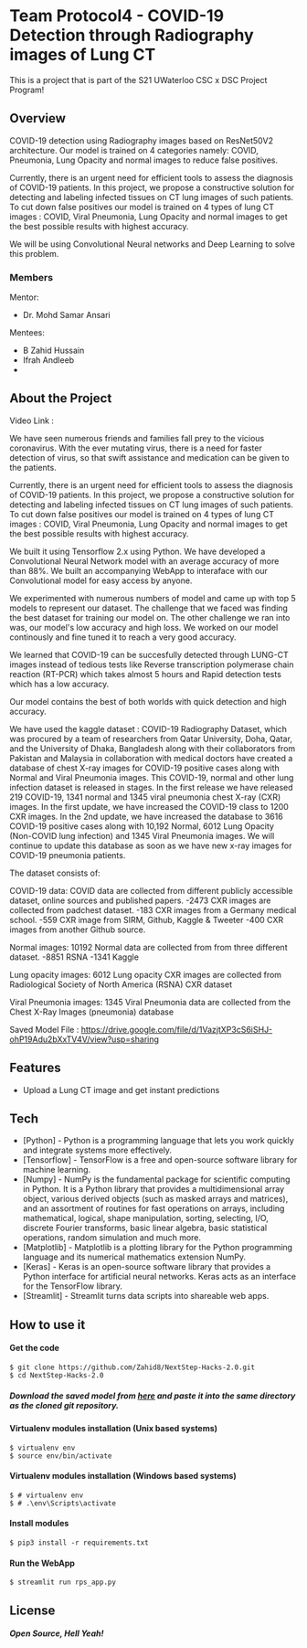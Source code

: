 # Team Protocol4 - COVID-19 Detection through Radiography images of Lung CT

This is a project that is part of the S21 UWaterloo CSC x DSC Project Program! 

## Overview

COVID-19 detection using Radiography images based on ResNet50V2 architecture. Our model is trained on 4 categories namely: COVID, Pneumonia, Lung Opacity and normal images to reduce false positives.

Currently, there is an urgent need for efficient tools to assess the diagnosis of COVID-19 patients. In this project, we propose a constructive solution for detecting and labeling infected tissues on CT lung images of such patients. To cut down false positives our model is trained on 4 types of lung CT images : COVID, Viral Pneumonia, Lung Opacity and normal images to get the best possible results with highest accuracy.

We will be using Convolutional Neural networks and Deep Learning to solve this problem.

### Members
Mentor:
- Dr. Mohd Samar Ansari

Mentees:
- B Zahid Hussain
- Ifrah Andleeb
- 
## About the Project

Video Link : 

We have seen numerous friends and families fall prey to the vicious coronavirus. With the ever mutating virus, there is a need for faster detection of virus, so that swift assistance and medication can be given to the patients.

Currently, there is an urgent need for efficient tools to assess the diagnosis of COVID-19 patients. In this project, we propose a constructive solution for detecting and labeling infected tissues on CT lung images of such patients. To cut down false positives our model is trained on 4 types of lung CT images : COVID, Viral Pneumonia, Lung Opacity and normal images to get the best possible results with highest accuracy.

We built it using Tensorflow 2.x using Python. We have developed a Convolutional Neural Network model with an average accuracy of more than 88%. 
We built an accompanying WebApp to interaface with our Convolutional model for easy access by anyone.

We experimented with numerous numbers of model and came up with top 5 models to represent our dataset. The challenge that we faced was finding the best dataset for training our model on. The other challenge we ran into was, our model's low accuracy and high loss. We worked on our model continously and fine tuned it to reach a very good accuracy.

We learned that COVID-19 can be succesfully detected through LUNG-CT images instead of tedious tests like Reverse transcription polymerase chain reaction (RT-PCR) which takes almost 5 hours and Rapid detection tests which has a low accuracy.

Our model contains the best of both worlds with quick detection and high accuracy.




We have used the kaggle dataset : COVID-19 Radiography Dataset, which was procured by a team of researchers from Qatar University, Doha, Qatar, and the University of Dhaka, Bangladesh along with their collaborators from Pakistan and Malaysia in collaboration with medical doctors have created a database of chest X-ray images for COVID-19 positive cases along with Normal and Viral Pneumonia images. This COVID-19, normal and other lung infection dataset is released in stages. In the first release we have released 219 COVID-19, 1341 normal and 1345 viral pneumonia chest X-ray (CXR) images. In the first update, we have increased the COVID-19 class to 1200 CXR images. In the 2nd update, we have increased the database to 3616 COVID-19 positive cases along with 10,192 Normal, 6012 Lung Opacity (Non-COVID lung infection) and 1345 Viral Pneumonia images. We will continue to update this database as soon as we have new x-ray images for COVID-19 pneumonia patients.

The dataset consists of:

COVID-19 data: COVID data are collected from different publicly accessible dataset, online sources and published papers. -2473 CXR images are collected from padchest dataset. -183 CXR images from a Germany medical school. -559 CXR image from SIRM, Github, Kaggle & Tweeter -400 CXR images from another Github source.

Normal images: 10192 Normal data are collected from from three different dataset. -8851 RSNA -1341 Kaggle

Lung opacity images: 6012 Lung opacity CXR images are collected from Radiological Society of North America (RSNA) CXR dataset

Viral Pneumonia images: 1345 Viral Pneumonia data are collected from the Chest X-Ray Images (pneumonia) database

Saved Model File : https://drive.google.com/file/d/1VazjtXP3cS6iSHJ-ohP19Adu2bXxTV4V/view?usp=sharing

## Features

- Upload a Lung CT image and get instant predictions




## Tech


- [Python] - Python is a programming language that lets you work quickly and integrate systems more effectively.
- [Tensorflow] - TensorFlow is a free and open-source software library for machine learning.
- [Numpy] - NumPy is the fundamental package for scientific computing in Python. It is a Python library that provides a multidimensional array object, various derived objects (such as masked arrays and matrices), and an assortment of routines for fast operations on arrays, including mathematical, logical, shape manipulation, sorting, selecting, I/O, discrete Fourier transforms, basic linear algebra, basic statistical operations, random simulation and much more.
- [Matplotlib] - Matplotlib is a plotting library for the Python programming language and its numerical mathematics extension NumPy.
- [Keras] - Keras is an open-source software library that provides a Python interface for artificial neural networks. Keras acts as an interface for the TensorFlow library. 
- [Streamlit] - Streamlit turns data scripts into shareable web apps. 


## How to use it


#### Get the code
```
$ git clone https://github.com/Zahid8/NextStep-Hacks-2.0.git
$ cd NextStep-Hacks-2.0
```
##### Download the saved model from [here](https://drive.google.com/file/d/1VazjtXP3cS6iSHJ-ohP19Adu2bXxTV4V/view?usp=sharing) and paste it into the same directory as the cloned git repository.

#### Virtualenv modules installation (Unix based systems)
```
$ virtualenv env
$ source env/bin/activate
```
#### Virtualenv modules installation (Windows based systems)
```
$ # virtualenv env
$ # .\env\Scripts\activate
```
#### Install modules
```
$ pip3 install -r requirements.txt
```
#### Run the WebApp
```
$ streamlit run rps_app.py
```






## License


##### Open Source, Hell Yeah!
